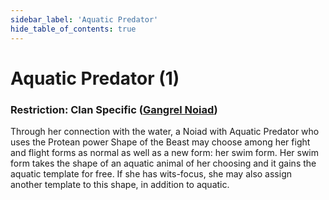 ```yaml
---
sidebar_label: 'Aquatic Predator'
hide_table_of_contents: true
---
```


# Aquatic Predator (1)

### Restriction: Clan Specific ([Gangrel Noiad](<../Clans/Noiad>))

Through her connection with the water, a Noiad with Aquatic Predator who uses the Protean power Shape of the Beast may choose among her fight and flight forms as normal as well as a new form: her swim form. Her swim form takes the shape of an aquatic animal of her choosing and it gains the aquatic template for free. If she has wits-focus, she may also assign another template to this shape, in addition to aquatic.
